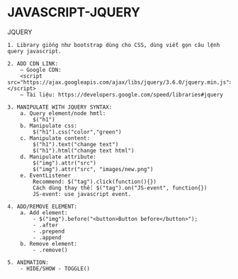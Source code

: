 # JAVASCRIPT-JQUERY

JQUERY

	1. Library giống như bootstrap dùng cho CSS, dùng viết gọn câu lệnh query javascript.
	
	2. ADD CDN LINK:
		– Google CDN: 
		<script src="https://ajax.googleapis.com/ajax/libs/jquery/3.6.0/jquery.min.js"></script>
		– Tài liệu: https://developers.google.com/speed/libraries#jquery
	
	3. MANIPULATE WITH JQUERY SYNTAX:
		a. Query element/node hmtl: 
			$("h1")
		b. Manipulate css: 
			$("h1").css("color","green")
		c. Manipulate content:  
			$("h1").text("change text")
			$("h1").html("change text html")
		d. Manipulate attribute: 
			$("img").attr("src")
			$("img").attr("src", "images/new.png")
		e. EventListener
			Recommend: $("tag").click(function(){})
			Cách dùng thay thế: $("tag").on("JS-event", function{})
			JS-event: use javascript event.
	
	4. ADD/REMOVE ELEMENT:
		a. Add element:
			- $("img").before("<button>Button before</button>");
			- .after
			- .prepend
			- .append
		b. Remove element:
			- .remove() 

	5. ANIMATION:
		- HIDE/SHOW - TOGGLE()



